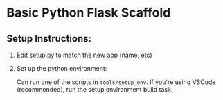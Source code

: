 # Basic Python Flask Scaffold

## Setup Instructions:

1. Edit setup.py to match the new app (name, etc)

2. Set up the python environment:
   
   Can run one of the scripts in `tools/setup_env`.
   If you're using VSCode (recommended), run the setup environment build task.